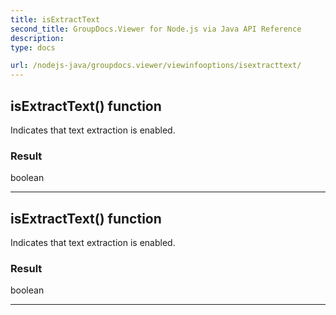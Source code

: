 ```yaml
---
title: isExtractText
second_title: GroupDocs.Viewer for Node.js via Java API Reference
description: 
type: docs

url: /nodejs-java/groupdocs.viewer/viewinfooptions/isextracttext/
---
```


## isExtractText()  function
Indicates that text extraction is enabled.

### Result
boolean


---


## isExtractText()  function
Indicates that text extraction is enabled.

### Result
boolean


---


